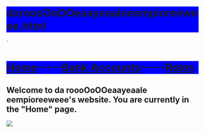 # daroooOoOOeaayeaaleeempioreeweee.html
<!DOCTYPE HTML>
<html>
    <head>`
        <meta charset="utf-8">
        <style> h1 {background-color:blue;}</style>
    </head>
    <body>
    <h1><a href="https://github.com/BabyYodaCoder12/daroooOoOOeaayeaaleeempioreeweee.html/tree/main">Home</a>-----<a href="https://github.com/BabyYodaCoder12/daroooOoOOeaayeaaleeempioreeweeebankaccounts.html/tree/main">Bank Accounts</a>-----<a href ="https://github.com/BabyYodaCoder12/daroooOoOOeaayeaaleeempioreeweeeroles.html/tree/main">Roles</a></h1>
    <h2>Welcome to da roooOoOOeaayeaale eempioreeweee's website. You are currently in the "Home" page.</h2>
        <img src="https://th.bing.com/th/id/R.343cce3e2109fd465c0209a6cb1e01e5?rik=PxxMvPXZWNxgpA&riu=http%3a%2f%2f1.bp.blogspot.com%2f-515irK7ZyVA%2fUOkEWfSfaRI%2fAAAAAAAAA3k%2filB7zoK4gFc%2fs1600%2fObama%2bofficial%2bhd%2bwallpaper.jpg&ehk=nqBBruQ3wedRjmQDYwzNfXVhMfsTyubfqBqk%2bf93Z8g%3d&risl=&pid=ImgRaw&r=0">
    </body>
</html>
